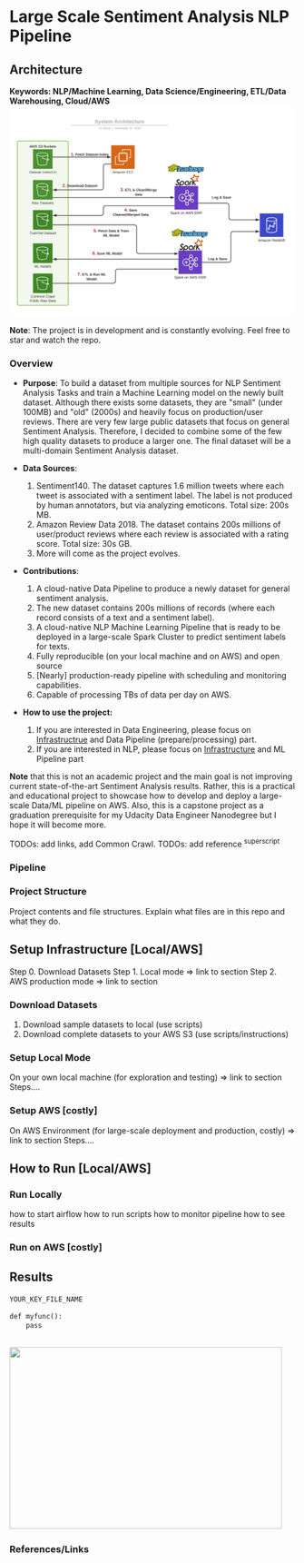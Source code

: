 # Large Scale Sentiment Analysis NLP Pipeline

## Architecture
**Keywords: NLP/Machine Learning, Data Science/Engineering, ETL/Data Warehousing, Cloud/AWS** 
<img src="assets/images/architecture.jpeg" align="centre">

**Note**: The project is in development and is constantly evolving. Feel free to star and watch the repo.

### Overview
- **Purpose**: To build a dataset from multiple sources for NLP Sentiment Analysis Tasks and train a Machine Learning model on the newly 
built dataset. Although there exists some datasets, they are "small" (under 100MB) and "old" (2000s) and heavily focus on production/user reviews. There are very few large public datasets that focus on general Sentiment Analysis. Therefore, I decided to combine some of the few high quality datasets to produce a larger one. The final dataset will 
be a multi-domain Sentiment Analysis dataset.<br/>

- **Data Sources**: 
	1. Sentiment140. The dataset captures 1.6 million tweets where each tweet is associated with a sentiment label. The label is not produced by human annotators, but via analyzing emoticons. Total size: 200s MB.
	2. Amazon Review Data 2018. The dataset contains 200s millions of user/product reviews where each review is associated with a rating score. Total size: 30s GB.
	3. More will come as the project evolves. 

- **Contributions**:
	1. A cloud-native Data Pipeline to produce a newly dataset for general sentiment analysis.
	2. The new dataset contains 200s millions of records (where each record consists of a text and a sentiment label).
	3. A cloud-native NLP Machine Learning Pipeline that is ready to be deployed in a large-scale Spark Cluster to predict sentiment labels for texts.
	4. Fully reproducible (on your local machine and on AWS) and open source
	5. [Nearly] production-ready pipeline with scheduling and monitoring capabilities.
	6. Capable of processing TBs of data per day on AWS.

- **How to use the project:**
	1. If you are interested in Data Engineering, please focus on [Infrastructrue](#setup-infrastructure-[Local/AWS]) and Data Pipeline (prepare/processing) part.
	2. If you are interested in NLP, please focus on [Infrastructure](#setup-local-mode) and ML Pipeline part

**Note** that this is not an academic project and the main goal is not improving current state-of-the-art Sentiment Analysis results. Rather, this is a practical and 
educational project to showcase how to develop and deploy a large-scale Data/ML pipeline on AWS. Also, this is a capstone project as a graduation prerequisite for my Udacity 
Data Engineer Nanodegree but I hope it will become more.

TODOs: add links, add Common Crawl. 
TODOs: add reference <sup>superscript</sup>

### Pipeline 

### Project Structure
Project contents and file structures.
Explain what files are in this repo and what they do.

## Setup Infrastructure [Local/AWS]
Step 0. Download Datasets
Step 1. Local mode => link to section
Step 2. AWS production mode => link to section

### Download Datasets
1. Download sample datasets to local (use scripts)
2. Download complete datasets to your AWS S3 (use scripts/instructions)

### Setup Local Mode
On your own local machine (for exploration and testing) => link to section
Steps....

### Setup AWS [costly]
On AWS Environment (for large-scale deployment and production, costly) => link to section
Steps....


## How to Run [Local/AWS]

### Run Locally
how to start airflow
how to run scripts
how to monitor pipeline
how to see results

### Run on AWS [costly]


## Results

``YOUR_KEY_FILE_NAME``

```
def myfunc():
	pass
```

<br    ><img src="assets/images/architecture.jpg" width="480" height="320" align="centre">

### References/Links
